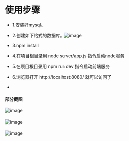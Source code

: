### 



# 使用步骤

  - 1.安装好mysql。
  - 2.创建如下格式的数据库。![image](http://www.rummi.cn/images/sql.png)
  
  - 3.npm install 
  - 4.在项目根目录用 node server/app.js 指令启动node服务
  - 5.在项目根目录用 npm run dev 指令启动前端服务
  - 6.浏览器打开 http://localhost:8080/ 就可以访问了
  - 
  
#### 部分截图
![image](http://www.rummi.cn/images/sql2.png)

####
![image](http://www.rummi.cn/images/sql3.png)
 
####
![image](http://www.rummi.cn/images/sql4.png)

